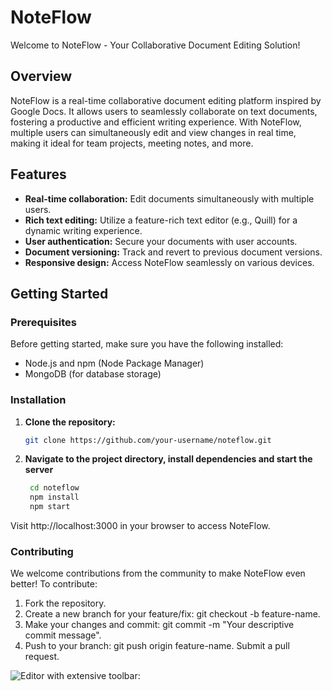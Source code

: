 # NoteFlow

Welcome to NoteFlow - Your Collaborative Document Editing Solution!

## Overview

NoteFlow is a real-time collaborative document editing platform inspired by Google Docs. It allows users to seamlessly collaborate on text documents, fostering a productive and efficient writing experience. With NoteFlow, multiple users can simultaneously edit and view changes in real time, making it ideal for team projects, meeting notes, and more.

## Features

- **Real-time collaboration:** Edit documents simultaneously with multiple users.
- **Rich text editing:** Utilize a feature-rich text editor (e.g., Quill) for a dynamic writing experience.
- **User authentication:** Secure your documents with user accounts.
- **Document versioning:** Track and revert to previous document versions.
- **Responsive design:** Access NoteFlow seamlessly on various devices.

## Getting Started

### Prerequisites

Before getting started, make sure you have the following installed:

- Node.js and npm (Node Package Manager)
- MongoDB (for database storage)

### Installation

1. **Clone the repository:**

   ```bash
   git clone https://github.com/your-username/noteflow.git
2. **Navigate to the project directory, install dependencies and start the server**
   ```bash
    cd noteflow
    npm install
    npm start
Visit http://localhost:3000 in your browser to access NoteFlow.

### Contributing
We welcome contributions from the community to make NoteFlow even better! To contribute:

1. Fork the repository.
2. Create a new branch for your feature/fix: git checkout -b feature-name.
3. Make your changes and commit: git commit -m "Your descriptive commit message".
4. Push to your branch: git push origin feature-name.
Submit a pull request.

![Editor with extensive toolbar:](image.png)

